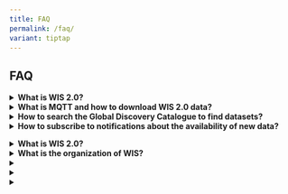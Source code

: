 ```yaml
---
title: FAQ
permalink: /faq/
variant: tiptap
---
```

<h2>FAQ</h2>
<p></p>
<div data-type="detailGroup" class="isomer-accordion isomer-accordion-white">
<details class="isomer-details">
<summary><strong>What is WIS 2.0?</strong>
</summary>
<div data-type="detailsContent" class="isomer-details-content">
<p>WIS2 has been designed to meet the shortfalls of the current WIS and GTS,
support Resolution 1 (Cg-Ext(2021)) – WMO Unified Policy for the International
Exchange of Earth System Data (<em><a href="https://library.wmo.int/idurl/4/57850" rel="noopener noreferrer nofollow" target="_blank"><u>World Meteorological Congress: Abridged Final Report of the Extraordinary Session</u></a></em> (WMO-No.
1281)), support the Global Basic Observing Network (GBON) and meet the
demand for high data volume, variety, velocity and veracity.</p>
<p>WIS2 technical framework is based around three foundational pillars: leveraging
open standards, simpler data exchange and cloud-ready solutions.</p>
<p></p>
<p>Three types of Global Services are used to enable the dissemination of
data in the WIS2 network:</p>
<ul data-tight="true" class="tight">
<li>
<p><strong>Global Broker:</strong> Globally accessible MQTT Broker that re-publishes
data-notifications of all WIS 2.0 Nodes.&nbsp;The users of WIS 2.0 will
be able to access data in real-time by subscribing to a Global Broker and
receiving notifications when new data are available for download from a
Global Cache or from the data provider.</p>
</li>
<li>
<p><strong>Global Discovery Catalogue: </strong>Globally accessible catalogue,
hosted on HTTP, storing WIS 2.0 Discovery Metadata records. The Global
Discovery Catalogue allows users to discover the available datasets on
WIS 2.0 and provide information on how and where to access the data.</p>
</li>
<li>
<p><strong>Global Cache</strong>: Globally accessible HTTP-endpoint where
data classified as core can be downloaded from</p>
</li>
</ul>
<p></p>
<p></p>
<div class="isomer-image-wrapper">
<img style="width: 100%" height="auto" width="100%" alt="" src="/images/WIS_diagram.png">
</div>
</div>
</details>
<details class="isomer-details">
<summary><strong>What is MQTT and how to download WIS 2.0 data?</strong>
</summary>
<div data-type="detailsContent" class="isomer-details-content">
<p>The MQTT protocol is to be used for all WIS2 publish-subscribe workflows
(publication and subscription). MQTT (Message Queuing Telemetry Transport)
is a lightweight messaging protocol designed for efficient communication
in IoT and M2M applications. MQTT uses a publish/subscribe model where
clients publish messages to topics and subscribe to topics to receive messages.</p>
<p></p>
<p>In order to download WIS 2.0 data, you will require an MQTT client or
use a programming library for your preferred language (e.g., Paho for Python
or Java). Some readily available MQTT clients are MQTT explorer and MQTT.fx.</p>
<p></p>
<p>You will be required to enter the global broker's address and port, provide
credentials if required, and subscribe to the topics of interest. Please
read below on how to search and find relevant datasets of interest.</p>
<p></p>
<p>The HTTP protocol (RFC 7231) is to be used for all WIS2 download workflows.</p>
</div>
</details>
<details class="isomer-details">
<summary><strong>How to search the Global Discovery Catalogue to find datasets?</strong>
</summary>
<div data-type="detailsContent" class="isomer-details-content">
<p>To determine which dataset or datasets contains the data that you need.
You may browse and search for discovery metadata, using keywords, geographic
area of interest, temporal information, or free text, on the Global Discovery
Catalogue. Discovery metadata follows a standard scheme (see Manual on
WIS, Volume II – Appendix F: WMO Core Metadata Profile).</p>
<p></p>
<p>A key component of dataset records in the Global Discovery Catalogue is
that of "actionable" links. A dataset record provides one to many links
that clearly identify the nature and purpose of the link (informational,
direct download, API, subscription) so that the data consumer can interact
with the data accordingly. For example, a dataset record may include a
link to subscribe to notifications (see below: How to subscribe to notifications
about the availability of new data) about the data, or an API, or an offline
archive retrieval service.</p>
<p></p>
<p>The Global Discovery Catalogue is accessible via an API and provides a
low barrier mechanism. Internet search engines are able to index the discovery
metadata in the Global Discovery Catalogue, thereby providing data consumers
with an alternative means to search for WIS2 data.</p>
</div>
</details>
<details class="isomer-details">
<summary><strong>How to subscribe to notifications about the availability of new data?</strong>
</summary>
<div data-type="detailsContent" class="isomer-details-content">
<p>WIS2 provides notifications about updates to datasets; for example, when
a new observation record from an automatic weather station is added to
a dataset of surface observations. Notifications are published on message
brokers. Where data consumers need to use data rapidly once it has been
published (such as input to a weather prediction model), they should subscribe
to one or more Global Broker to get notifications messages using Message
Queuing Telemetry Transport (MQTT) protocol.</p>
<p></p>
<p>In WIS2, notifications are republished by Global Brokers to ensure resilient
distribution. Consequently, there will be multiple places where one can
subscribe. Data consumers requiring real-time notifications must subscribe
to Global Brokers. A data consumer should subscribe to more than one Global
Broker, thereby ensuring that notifications continue to be received if
a Global Broker instance fails.</p>
<p>A dataset in WIS2 is associated with a unique <em>topic</em>. Notifications
about updates to a dataset are published to the associated topic. Topics
are organized according to a standard scheme (see the <em>Manual on WIS</em>,
Volume II - Appendix D: WIS2 Topic Hierarchy).</p>
<p>A data consumer can find the appropriate topic to subscribe to either
by searching the Global Discovery Catalogue, using an Internet search engine,
or by browsing the topic hierarchy on a Message Broker.</p>
<p>WIS2 uses Global Caches to distribute core data, as defined in the Unified
Data Policy (Resolution 1 (Cg-Ext (2021))). Each Global Cache republishes
core data on its own highly available data server and publishes a new notification
message advertising the availability of that data from the Global Cache
location.</p>
<p>Notifications from WIS2 Nodes and Global Caches are published on different
topics:</p>
<p></p>
<p>The root topic used by WIS2 Nodes is <code>origin</code>, while the root
topic used by Global Caches is <code>cache</code>. Other than the root,
the topic hierarchy is identical. For example, for synoptic weather observations
published by Environment Canada:</p>
<ul>
<li>
<p>Environment and Climate Change Canada, Meteorological Service of Canada’s
WIS2 Node publishes to: <code>origin/a/wis2/ca-eccc-msc/data/core/weather/surface-based-observations/synop</code>
</p>
</li>
<li>
<p>Global Caches publish to: <code>cache/a/wis2/ca-eccc-msc/data/core/weather/surface-based-observations/synop</code>
</p>
</li>
</ul>
<p>As per clause 3.2.13 of the <em>Manual on WIS</em>, Volume II, data consumers
should access core data from the Global Caches. Consequently, they need
to subscribe to the <code>cache</code> topic hierarchy to receive the notifications
from Global Caches, each of which provides a link (that is, URL) to download
from the respective Global Cache’s data server.</p>
</div>
</details>
</div>
<p></p>
<div data-type="detailGroup" class="isomer-accordion isomer-accordion-white">
<details class="isomer-details">
<summary><strong>What is WIS 2.0?</strong>
</summary>
<div data-type="detailsContent" class="isomer-details-content">
<p></p>
</div>
</details>
<details class="isomer-details">
<summary><strong>What is the organization of WIS?</strong>
</summary>
<div data-type="detailsContent" class="isomer-details-content">
<p>Centres operated by WMO Members and their collaborating organizations
shall be</p>
<p>categorized as one of the three types of WIS centres forming the core
infrastructure of WIS:</p>
<p></p>
<p>(a) Global Information System Centres (GISCs);</p>
<p>GISCs primary role is to collect and information from WIS contributing
centres in their area of responsibility and pass information to centres
in their area and to send information meant for global distribution to
the other GISCs. GISCs also ensure information from other regions is distributed
or at least, available to, centres within the GISCs area of responsibility.</p>
<p></p>
<p>(b) Data Collection or Production Centres (DCPCs);</p>
<p>These are centres that fulfil within specific WMO Programmes an international
responsibility for the generation and provision for international distribution
of data, forecast products, processed or value-added information, and/or
for providing archiving services. ASMC is the DCPC for regional monitoring
and alerting of transboundary smoke haze.</p>
<p></p>
<p>(c) National Centres (NCs)</p>
<p>The NC is responsible for collecting and providing observational data
and products intended for global or regional distribution to their responsible
GISC or DCPC, and distributing data on a national basis.</p>
</div>
</details>
<details class="isomer-details">
<summary></summary>
<div data-type="detailsContent" class="isomer-details-content">
<p></p>
</div>
</details>
<details class="isomer-details">
<summary></summary>
<div data-type="detailsContent" class="isomer-details-content">
<p></p>
</div>
</details>
<details class="isomer-details">
<summary></summary>
<div data-type="detailsContent" class="isomer-details-content">
<p></p>
</div>
</details>
</div>
<p></p>